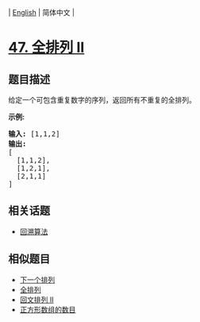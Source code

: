 
| [English](README_EN.md) | 简体中文 |

# [47. 全排列 II](https://leetcode-cn.com/problems/permutations-ii/)

## 题目描述

<p>给定一个可包含重复数字的序列，返回所有不重复的全排列。</p>

<p><strong>示例:</strong></p>

<pre><strong>输入:</strong> [1,1,2]
<strong>输出:</strong>
[
  [1,1,2],
  [1,2,1],
  [2,1,1]
]</pre>


## 相关话题

- [回溯算法](https://leetcode-cn.com/tag/backtracking)

## 相似题目

- [下一个排列](../next-permutation/README.md)
- [全排列](../permutations/README.md)
- [回文排列 II](../palindrome-permutation-ii/README.md)
- [正方形数组的数目](../number-of-squareful-arrays/README.md)

